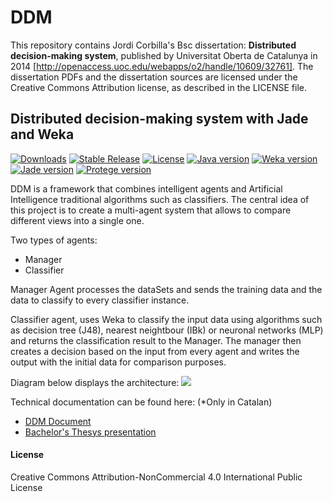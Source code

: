# DDM

This repository contains Jordi Corbilla's Bsc dissertation: **Distributed decision-making system**, published by Universitat Oberta de Catalunya in 2014 [http://openaccess.uoc.edu/webapps/o2/handle/10609/32761]. The dissertation PDFs and the dissertation sources are licensed under the Creative Commons Attribution license, as described in the LICENSE file.

## Distributed decision-making system with Jade and Weka

[![Downloads](https://img.shields.io/badge/downloads-100-blue.svg)](https://app.box.com/s/q55d26162yrmsviu9259) [![Stable Release](https://img.shields.io/badge/version-1.0-blue.svg)](https://app.box.com/s/q55d26162yrmsviu9259) [![License](https://img.shields.io/badge/license-MIT-blue.svg)](https://app.box.com/s/q55d26162yrmsviu9259) [![Java version](https://img.shields.io/badge/java-7-red.svg)](https://app.box.com/s/q55d26162yrmsviu9259) [![Weka version](https://img.shields.io/badge/weka-v3.7.10-red.svg)](https://app.box.com/s/q55d26162yrmsviu9259) [![Jade version](https://img.shields.io/badge/jade-v4.3.1-red.svg)](https://app.box.com/s/q55d26162yrmsviu9259) [![Protege version](https://img.shields.io/badge/protege-v3.4.5-red.svg)](https://app.box.com/s/q55d26162yrmsviu9259)

DDM is a framework that combines intelligent agents and Artificial Intelligence traditional algorithms such as classifiers. The central idea of this project is to create a multi-agent system that allows to compare different views into a single one.

Two types of agents:
 - Manager
 - Classifier

Manager Agent processes the dataSets and sends the training data and the data to classify to every classifier instance.

Classifier agent, uses Weka to classify the input data using algorithms such as decision tree (J48), nearest neightbour (IBk) or neuronal networks (MLP) and returns the classification result to the Manager. The manager then creates a decision based on the input from every agent and writes the output with the initial data for comparison purposes.

Diagram below displays the architecture:
![](https://raw.github.com/JordiCorbilla/DDM/master/images/diagram.png)

Technical documentation can be found here: (*Only in Catalan)
  - [DDM Document](http://openaccess.uoc.edu/webapps/o2/bitstream/10609/32761/6/u1032608TFG0614mem%c3%b2ria.pdf)
  - [Bachelor's Thesys presentation](http://openaccess.uoc.edu/webapps/o2/handle/10609/32761)

#### License
Creative Commons Attribution-NonCommercial 4.0 International Public License

